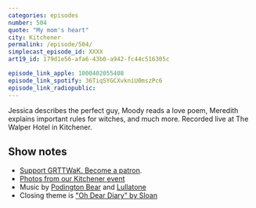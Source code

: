 ```yaml
---
categories: episodes
number: 504
quote: "My mom's heart"
city: Kitchener
permalink: /episode/504/
simplecast_episode_id: XXXX
art19_id: 179d1e56-afa6-43b0-a942-fc44c516305c

episode_link_apple: 1000402055408
episode_link_spotify: 36TiqSYGCXvkniU0mszPc6
episode_link_radiopublic: 
---
```


Jessica describes the perfect guy, Moody reads a love poem, Meredith explains important rules for witches, and much more. Recorded live at The Walper Hotel in Kitchener.

## Show notes
* [Support GRTTWaK. Become a patron](https://grownupsreadthingstheywroteaskids.com/support/?utm_source=podcast&utm_medium=referral&utm_campaign=504).
* [Photos from our Kitchener event](https://www.facebook.com/media/set/?set=a.10155627458338600.1073741911.121054468599&type=1&l=c225973e30)
* Music by [Podington Bear](https://geo.itunes.apple.com/us/artist/podington-bear/id250459572?at=10lR7u&mt=1&app=music) and [Lullatone](https://geo.itunes.apple.com/us/artist/lullatone/id34467705?at=10lR7u&mt=1&app=music)
* Closing theme is ["Oh Dear Diary" by Sloan](http://sloan.spinshop.com/details/9850)